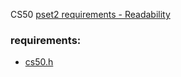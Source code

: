 CS50 [pset2 requirements - Readability](https://cs50.harvard.edu/x/2021/psets/2/readability/)


### requirements:
- [cs50.h](https://github.com/cs50/libcs50)
